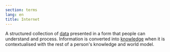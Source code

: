 ```yaml
---
section: terms
lang: en
title: Internet
---
```


A structured collection of [data](/glossary/en/terms/data/) presented in a form that people can understand and process. Information is converted into [knowledge](/glossary/en/terms/knowledge/) when it is contextualised with the rest of a person's knowledge and world model.